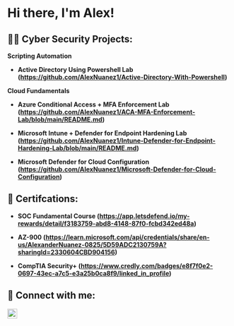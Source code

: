 <h1> Hi there, I'm  Alex! </h1>

<h2> 👨‍💻 Cyber Security Projects:</h2>

<b> Scripting Automation <b>
  -  <b> Active Directory Using Powershell Lab <b> (https://github.com/AlexNuanez1/Active-Directory-With-Powershell)

<b> Cloud Fundamentals <b>
  - <b> Azure Conditional Access + MFA Enforcement Lab <b> (https://github.com/AlexNuanez1/ACA-MFA-Enforcement-Lab/blob/main/README.md)

  - <b> Microsoft Intune + Defender for Endpoint Hardening Lab <b> (https://github.com/AlexNuanez1/Intune-Defender-for-Endpoint-Hardening-Lab/blob/main/README.md)

  - <b> Microsoft Defender for Cloud Configuration <b> (https://github.com/AlexNuanez1/Microsoft-Defender-for-Cloud-Configuration)
 
<h2> 📝 Certifcations: </h2>

-  <b> SOC Fundamental Course</b> (https://app.letsdefend.io/my-rewards/detail/f3183759-abd8-4148-87f0-fcbd342ed48a)

-  <b> AZ-900 </b> (https://learn.microsoft.com/api/credentials/share/en-us/AlexanderNuanez-0825/5D59ADC2130759A?sharingId=2330604CBD904156)

-  <b> CompTIA Security+ </b> (https://www.credly.com/badges/e8f7f0e2-0697-43ec-a7c5-e3a25b0ca8f9/linked_in_profile)


<h2> 🤳 Connect with me:</h2>


[<img align="left" alt="JoshMadakor | LinkedIn" width="22px" src="https://cdn.jsdelivr.net/npm/simple-icons@v3/icons/linkedin.svg" />][linkedin]



[linkedin]: https://www.linkedin.com/in/alexnuanez/
